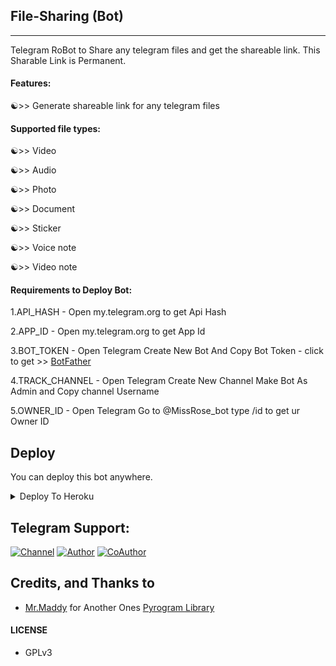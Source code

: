 ## File-Sharing (Bot)
---

Telegram RoBot to Share any telegram files and get the shareable link.
This Sharable Link is Permanent.

#### Features:

☯>> Generate shareable link for any telegram files

#### Supported file types:

☯>> Video

☯>> Audio

☯>> Photo

☯>> Document

☯>> Sticker

☯>> Voice note

☯>> Video note

#### Requirements to Deploy Bot:


1.API_HASH - Open my.telegram.org to get Api Hash 

2.APP_ID  - Open my.telegram.org to get App Id

3.BOT_TOKEN - Open Telegram Create New Bot And Copy Bot Token - click to get >> [BotFather](https://telegram.dog/botfather)

4.TRACK_CHANNEL - Open Telegram Create New Channel Make Bot As Admin and Copy channel Username

5.OWNER_ID - Open Telegram Go to @MissRose_bot type /id to get ur Owner ID 

## Deploy
You can deploy this bot anywhere.

<details><summary>Deploy To Heroku</summary>
<p>
<br>
<a href="https://heroku.com/deploy?template=https://github.com/Fraud-boy-bgm/File-Sharing">
  <img src="https://www.herokucdn.com/deploy/button.svg" alt="Deploy">
</a>
</p>
</details>

## Telegram Support:

[![Channel](https://img.shields.io/badge/TG-Channel-30302f?style=flat&logo=telegram)](https://telegram.dog/cinema_bus)
[![Author](https://img.shields.io/badge/TG-Developer-30302f?style=flat&logo=telegram)](https://telegram.dog/fbb_alone)
[![CoAuthor](https://img.shields.io/badge/TG-Co_Developer-30302f?style=flat&logo=telegram)](https://telegram.dog/iamanandh7)

## Credits, and Thanks to

* [Mr.Maddy](https://telegram.dog/fbb_alone) for Another Ones [Pyrogram Library](https://github.com/pyrogram/pyrogram)

#### LICENSE
- GPLv3
